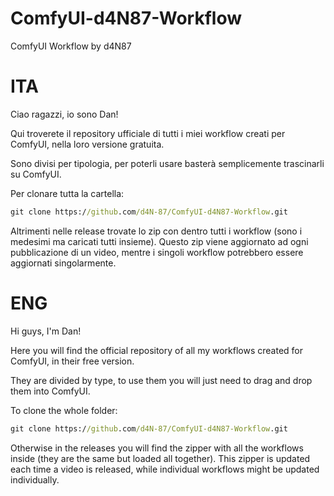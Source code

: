 # ComfyUI-d4N87-Workflow
ComfyUI Workflow by d4N87

# ITA

Ciao ragazzi, io sono Dan!

Qui troverete il repository ufficiale di tutti i miei workflow creati per ComfyUI, nella loro versione gratuita.

Sono divisi per tipologia, per poterli usare basterà semplicemente trascinarli su ComfyUI.

Per clonare tutta la cartella:

```cmd
git clone https://github.com/d4N-87/ComfyUI-d4N87-Workflow.git
```

Altrimenti nelle release trovate lo zip con dentro tutti i workflow (sono i medesimi ma caricati tutti insieme). Questo zip viene aggiornato ad ogni pubblicazione di un video, mentre i singoli workflow potrebbero essere aggiornati singolarmente.

# ENG

Hi guys, I'm Dan!

Here you will find the official repository of all my workflows created for ComfyUI, in their free version.

They are divided by type, to use them you will just need to drag and drop them into ComfyUI.

To clone the whole folder:

```cmd
git clone https://github.com/d4N-87/ComfyUI-d4N87-Workflow.git
```

Otherwise in the releases you will find the zipper with all the workflows inside (they are the same but loaded all together). This zipper is updated each time a video is released, while individual workflows might be updated individually.
